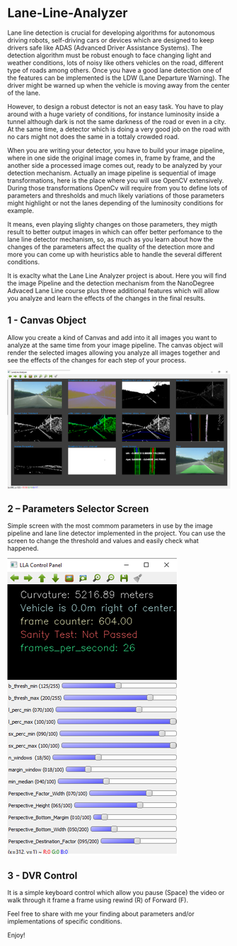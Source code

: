 # Lane-Line-Analyzer

Lane line detection is crucial for developing algorithms for autonomous driving robots, self-driving cars or devices which are designed to keep drivers safe like ADAS (Advanced Driver Assistance Systems). The detection algorithm must be robust enough to face changing light and weather conditions, lots of noisy like others vehicles on the road, different type of roads among others. Once you have a good lane detection one of the features can be implemented is the LDW (Lane Departure Warning). The driver might be warned up when the vehicle is moving away from the center of the lane.

However, to design a robust detector is not an easy task. You have to play around with a huge variety of conditions, for instance luminosity inside a tunnel although dark is not the same darkness of the road or even in a city. At the same time, a detector which is doing a very good job on the road with no cars might not does the same in a tottaly crowded road.

When you are writing your detector, you have to build your image pipeline, where in one side the original image comes in, frame by frame, and the another side a processed image comes out, ready to be analyzed by your detection mechanism. Actually an image pipeline is sequential of image transformations, here is the place where you will use OpenCV extensively.  During those transformations OpenCv will require from you to define lots of parameters and thresholds and much likely variations of those parameters might highlight or not the lanes depending of the luminosity conditions for example.

It means, even playing slighty changes on those parameters, they migth result to better output images in which can offer better perfomance to the lane line detector mechanism, so, as much as you learn about how the changes of the parameters affect the quality of the detection more and more you can come up with heuristics able to handle the several different conditions.

It is exaclty what the Lane Line Analyzer project is about. Here you will find the image Pipeline and the detection mechanism from the NanoDegree Advaced Lane Line course plus three additional features which will allow you analyze and learn the effects of the changes in the final results.

## 1	- Canvas Object
Allow you create a kind of Canvas and add into it all images you want to analyze at the same time from your image pipeline. The canvas object will render the selected images allowing you analyze all images together and see the effects of the changes for each step of your process.

![LLAnalyzer](https://github.com/patrickmfaria/Lane-Line-Analyzer/blob/master/media/lanelienanalyzer.png)

## 2 – Parameters Selector Screen
Simple screen with the most commom parameters in use by the image pipeline and lane line detector implemented in the project. You can use the screen to change the threshold and values and easily check what happened.

![LLSelector](https://github.com/patrickmfaria/Lane-Line-Analyzer/blob/master/media/paramselector.png)

## 3 - DVR Control
It is a simple keyboard control which allow you pause (Space) the video or walk through it frame a frame using rewind (R) of Forward (F).

Feel free to share with me your finding about parameters and/or implementations of specific conditions.

Enjoy!

